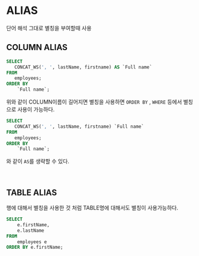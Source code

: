 # ALIAS

단어 해석 그대로 별칭을 부여할때 사용

## COLUMN ALIAS

```SQL
SELECT
   CONCAT_WS(', ', lastName, firstname) AS `Full name`
FROM
   employees;
ORDER BY
	`Full name`;
```

위와 같이 COLUMN이름이 길어지면 별칭을 사용하면 `ORDER BY` , `WHERE` 등에서 별칭으로 사용이 가능하다.

```SQL
SELECT
   CONCAT_WS(', ', lastName, firstname) `Full name`
FROM
   employees;
ORDER BY
	`Full name`;
```

와 같이 `AS`를 생략할 수 있다.

<br>

## TABLE ALIAS

행에 대해서 별칭을 사용한 것 처럼 TABLE명에 대해서도 별칭이 사용가능하다.

```SQL
SELECT
    e.firstName,
    e.lastName
FROM
    employees e
ORDER BY e.firstName;
```
